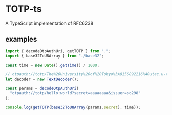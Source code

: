 # TOTP-ts

A TypeScript implementation of RFC6238

## examples

```typescript
import { decodeOtpAuthUri, getTOTP } from ".";
import { base32ToU8Array } from "./base32";

const time = new Date().getTime() / 1000;

// otpauth://totp/The%20University%20of%20Tokyo%3A8156892216%40utac.u-tokyo.ac.jp?secret=aaaaaaaa&issuer=Microsoft
let decoder = new TextDecoder();

const params = decodeOtpAuthUri(
  "otpauth://totp/hello:world?secret=aaaaaaaa&issuer=so298"
);

console.log(getTOTP(base32ToU8Array(params.secret), time));
```